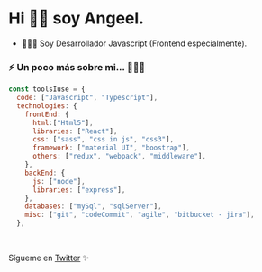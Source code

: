 # Hi 👋🏼 soy Angeel.

* 👨🏻‍💻 Soy Desarrollador Javascript (Frontend especialmente).

### ⚡ Un poco más sobre mi... 👩🏻‍💻

```javascript
const toolsIuse = {
  code: ["Javascript", "Typescript"],
  technologies: {
    frontEnd: {
      html:["Html5"],
      libraries: ["React"],
      css: ["sass", "css in js", "css3"],
      framework: ["material UI", "boostrap"],
      others: ["redux", "webpack", "middleware"],
    },
    backEnd: {
      js: ["node"],
      libraries: ["express"],
    },
    databases: ["mySql", "sqlServer"],
    misc: ["git", "codeCommit", "agile", "bitbucket - jira"],
  },
 ```
<br />

Sígueme en [Twitter](https://twitter.com/angeluchh) ✨

<!--
**AngeelRdz/AngeelRdz** is a ✨ _special_ ✨ repository because its `README.md` (this file) appears on your GitHub profile.

Here are some ideas to get you started:

- 🔭 I’m currently working on ...
- 🌱 I’m currently learning ...
- 👯 I’m looking to collaborate on ...
- 🤔 I’m looking for help with ...
- 💬 Ask me about ...
- 📫 How to reach me: ...
- 😄 Pronouns: ...
- ⚡ Fun fact: ...
-->
